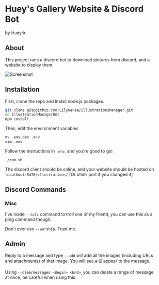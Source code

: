 # Huey's Gallery Website & Discord Bot

by Huey☆

## About

This project runs a discord bot to download pictures from discord, and a website to display them.

![Screenshot](screenshot.png)

## Installation

First, clone the repo and install node.js packages.

```sh
git clone git@github.com:LilyKensa/IllustrationsManager.git
cd IllustrationManagerBot
npm install
```

Then, edit the environment variables

```sh
mv .env.dev .env
vim .env
```

Follow the instructions in `.env`, and you're good to go!

```sh
./run.sh
```

The discord client should be online, and your website should be hosted on `localhost:5470/illustrations/` (Or other port if you changed it)

## Discord Commands

### Misc

I've made `--loli` command to troll one of my friend, you can use this as a ping command though.

Don't ever use `--worship`. Trust me.

## Admin

Reply to a message and type `--add` will add all the images (including URLs and attachments) of that image. You will see a ☑️ appear to the message.

Using `--clearmessages <Begin> <End>`, you can delete a range of message at once, be careful when using this.
